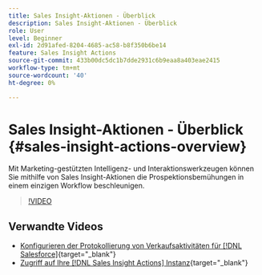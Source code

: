 ```yaml
---
title: Sales Insight-Aktionen - Überblick
description: Sales Insight-Aktionen - Überblick
role: User
level: Beginner
exl-id: 2d91afed-8204-4685-ac58-b8f350b6be14
feature: Sales Insight Actions
source-git-commit: 433b00dc5dc1b7dde2931c6b9eaa8a403eae2415
workflow-type: tm+mt
source-wordcount: '40'
ht-degree: 0%

---
```


# Sales Insight-Aktionen - Überblick {#sales-insight-actions-overview}

Mit Marketing-gestützten Intelligenz- und Interaktionswerkzeugen können Sie mithilfe von Sales Insight-Aktionen die Prospektionsbemühungen in einem einzigen Workflow beschleunigen.

>[!VIDEO](https://video.tv.adobe.com/v/340917/?quality=12&learn=on)

## Verwandte Videos

* [Konfigurieren der Protokollierung von Verkaufsaktivitäten für [!DNL Salesforce]](/help/sales-insight-actions/configure-sales-activity-logging-to-salesforce.md){target="_blank"}
* [Zugriff auf Ihre [!DNL Sales Insight Actions] Instanz](/help/sales-insight-actions/accessing-your-sales-insight-actions-instance.md){target="_blank"}
